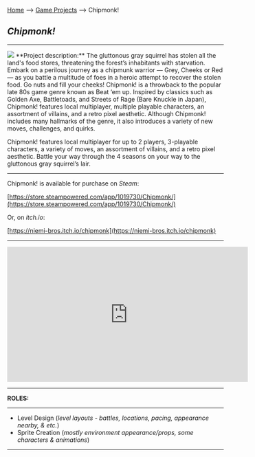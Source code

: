 [Home](/) --> [Game Projects](/Game_Projects) --> Chipmonk!
## _**Chipmonk!**_
---
<img src="https://media.indiedb.com/images/presskit/1/2/1054/Chipmonk_Cover_Art_ReallyWide.1.png"/>
**Project description:** The gluttonous gray squirrel has stolen all the land's food stores, threatening the forest’s inhabitants with starvation. Embark on a perilous journey as a chipmunk warrior — Grey, Cheeks or Red — as you battle a multitude of foes in a heroic attempt to recover the stolen food. Go nuts and fill your cheeks! Chipmonk! is a throwback to the popular late 80s game genre known as Beat ‘em up. Inspired by classics such as Golden Axe, Battletoads, and Streets of Rage (Bare Knuckle in Japan), Chipmonk! features local multiplayer, multiple playable characters, an assortment of villains, and a retro pixel aesthetic. Although Chipmonk! includes many hallmarks of the genre, it also introduces a variety of new moves, challenges, and quirks.

Chipmonk! features local multiplayer for up to 2 players, 3-playable characters, a variety of moves, an assortment of villains, and a retro pixel aesthetic. Battle your way through the 4 seasons on your way to the gluttonous gray squirrel’s lair. 

--- 
Chipmonk! is available for purchase on _Steam_: 
 
[https://store.steampowered.com/app/1019730/Chipmonk/](https://store.steampowered.com/app/1019730/Chipmonk/)
 
Or, on _itch.io_:
 
[https://niemi-bros.itch.io/chipmonk](https://niemi-bros.itch.io/chipmonk)

---
<iframe width="560" height="315" src="https://www.youtube.com/embed/-UmZhJypuPo" frameborder="0" allow="accelerometer; autoplay; encrypted-media; gyroscope; picture-in-picture" allowfullscreen></iframe>

---
**ROLES:**

---
- Level Design (_level layouts - battles, locations, pacing, appearance nearby, & etc._)
- Sprite Creation (_mostly environment appearance/props, some characters & animations_)

---